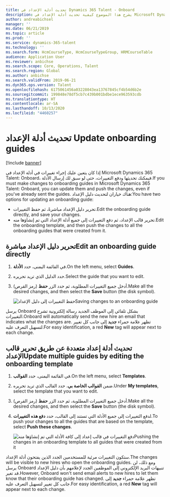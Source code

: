 ```yaml
---
title: تحديث أدلة الإعداد في Dynamics 365 Talent - Onboard
description: يشرح هذا الموضوع كيفية تحديث أدلة الإعداد في Microsoft Dynamics 365 Talent - Onboardوكيفية دفع التغييرات إلى الأدلة الموجودة.
author: andreabichsel
manager: ''
ms.date: 06/21/2019
ms.topic: article
ms.prod: ''
ms.service: dynamics-365-talent
ms.technology: ''
ms.search.form: HcmCourseType, HcmCourseTypeGroup, HRMCourseTable
audience: Application User
ms.reviewer: anbichse
ms.search.scope: Core, Operations, Talent
ms.search.region: Global
ms.author: anbichse
ms.search.validFrom: 2019-06-21
ms.dyn365.ops.version: Talent
ms.openlocfilehash: 6175061456a03228043ea13767845cf4b54d6b2e
ms.sourcegitcommit: 199848e78df5cb7c439b001bdbe1ece963593cdb
ms.translationtype: HT
ms.contentlocale: ar-SA
ms.lasthandoff: 10/13/2020
ms.locfileid: "4460257"
---
```

# <a name="update-onboarding-guides"></a><span data-ttu-id="26535-103">تحديث أدلة الإعداد </span><span class="sxs-lookup"><span data-stu-id="26535-103">Update onboarding guides</span></span>

[!include [banner](includes/banner.md)]

<span data-ttu-id="26535-104">إذا كان يتعين عليك إجراء تغييرات في أدلة الإعداد في Microsoft Dynamics 365 Talent: Onboard، فيمكنك تحديثها ودفع التغييرات، حتى لو سبق لك إرسال الأدلة.</span><span class="sxs-lookup"><span data-stu-id="26535-104">If you must make changes to onboarding guides in Microsoft Dynamics 365 Talent: Onboard, you can update them and push the changes, even if you've already sent the guides.</span></span> <span data-ttu-id="26535-105">هناك خياران لتحديث دليل الإعداد:</span><span class="sxs-lookup"><span data-stu-id="26535-105">You have two options for updating an onboarding guide:</span></span>

- <span data-ttu-id="26535-106">تحرير دليل الإعداد مباشرةً، ثم حفظ التغييرات.</span><span class="sxs-lookup"><span data-stu-id="26535-106">Edit the onboarding guide directly, and save your changes.</span></span>
- <span data-ttu-id="26535-107">تحرير قالب الإعداد، ثم دفع التغييرات إلى جميع أدلة الإعداد التي تم إنشاؤها منه.</span><span class="sxs-lookup"><span data-stu-id="26535-107">Edit the onboarding template, and then push the changes to all the onboarding guides that were created from it.</span></span>

## <a name="edit-an-onboarding-guide-directly"></a><span data-ttu-id="26535-108">تحرير دليل الإعداد مباشرة</span><span class="sxs-lookup"><span data-stu-id="26535-108">Edit an onboarding guide directly</span></span>

1. <span data-ttu-id="26535-109">في القائمة اليمنى، حدد **الأدلة**.</span><span class="sxs-lookup"><span data-stu-id="26535-109">On the left menu, select **Guides**.</span></span>
2. <span data-ttu-id="26535-110">حدد الدليل الذي تريد تحريره.</span><span class="sxs-lookup"><span data-stu-id="26535-110">Select the guide that you want to edit.</span></span>
3. <span data-ttu-id="26535-111">أدخل جميع التغييرات المطلوبة، ثم حدد الزر **حفظ** (رمز القرص).</span><span class="sxs-lookup"><span data-stu-id="26535-111">Make all the desired changes, and then select the **Save** button (the disk symbol).</span></span>

    ![[<span data-ttu-id="26535-112">حفظ التغييرات إلى دليل الإعداد</span><span class="sxs-lookup"><span data-stu-id="26535-112">Saving changes to an onboarding guide</span></span>](./media/onboard-save.png)](./media/onboard-save.png)

<span data-ttu-id="26535-113">يرسل Onboard بشكل تلقائي إلى الموظف الجديد رسالة إلكترونية تشرح التغييرات.</span><span class="sxs-lookup"><span data-stu-id="26535-113">Onboard will automatically send the new hire an email that indicates what the changes are.</span></span> <span data-ttu-id="26535-114">تظهر علامة حمراء **جديد** إلى جانب كل تغيير لتسهيل التعرف عليه.</span><span class="sxs-lookup"><span data-stu-id="26535-114">For easy identification, a red **New** tag will appear next to each change.</span></span>

## <a name="update-multiple-guides-by-editing-the-onboarding-template"></a><span data-ttu-id="26535-115">تحديث أدلة إعداد متعددة عن طريق تحرير قالب الإعداد</span><span class="sxs-lookup"><span data-stu-id="26535-115">Update multiple guides by editing the onboarding template</span></span>

1. <span data-ttu-id="26535-116">في القائمة اليمنى، حدد **القوالب**.</span><span class="sxs-lookup"><span data-stu-id="26535-116">On the left menu, select **Templates**.</span></span>
2. <span data-ttu-id="26535-117">ضمن **القوالب الخاصة بي**، حدد القالب الذي تريد تحريره.</span><span class="sxs-lookup"><span data-stu-id="26535-117">Under **My templates**, select the template that you want to edit.</span></span>
3. <span data-ttu-id="26535-118">أدخل جميع التغييرات المطلوبة، ثم حدد الزر **حفظ** (رمز القرص).</span><span class="sxs-lookup"><span data-stu-id="26535-118">Make all the desired changes, and then select the **Save** button (the disk symbol).</span></span>
4. <span data-ttu-id="26535-119">لدفع التغييرات إلى جميع الأدلة التي تستند إلى القالب، حدد **دفع هذه التغييرات**.</span><span class="sxs-lookup"><span data-stu-id="26535-119">To push your changes to all the guides that are based on the template, select **Push these changes**.</span></span>

    ![[<span data-ttu-id="26535-120">دفع التغييرات في قالب إعداد إلى كافة الأدلة التي تم إنشاؤها منه</span><span class="sxs-lookup"><span data-stu-id="26535-120">Pushing the changes in an onboarding template to all guides that were created from it</span></span>](./media/onboard-push-changes.png)](./media/onboard-push-changes.png)

<span data-ttu-id="26535-121">ستكون التغييرات مرئية للمستخدمين الجدد الذين يفتحون أدلة الإعداد.</span><span class="sxs-lookup"><span data-stu-id="26535-121">The changes will be visible to new hires who open the onboarding guides.</span></span> <span data-ttu-id="26535-122">ومع ذلك، لن يرسل Onboard تنبيهات البريد الإلكتروني إلى الموظفين الجدد لإعلامهم بأن دليل الإعداد قد تغير.</span><span class="sxs-lookup"><span data-stu-id="26535-122">However, Onboard won't send email alerts to new hires to let them know that their onboarding guide has changed.</span></span> <span data-ttu-id="26535-123">تظهر علامة حمراء **جديد** إلى جانب كل تغيير لتسهيل التعرف عليه.</span><span class="sxs-lookup"><span data-stu-id="26535-123">For easy identification, a red **New** tag will appear next to each change.</span></span> 
